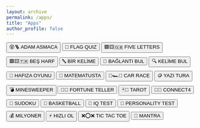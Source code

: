 ```yaml
---
layout: archive
permalink: /apps/
title: "Apps"
author_profile: false
---
```


<style>
    button {
      margin-bottom: 10px; /* Butonlar arasına 10px boşluk ekler */
    }
  </style>

<button onclick="location.href='../game/hangman/hangman.html'">😵🪜 ADAM ASMACA</button> 
<button onclick="location.href='../game/flagquiz.html'">🚩 FLAG QUIZ</button> 
<button onclick="location.href='../game/fiveletters.html'">🟩🟨🇬🇧 FIVE LETTERS</button> 
<button onclick="location.href='../game/besharf.html'">🟩🟨🇹🇷 BEŞ HARF</button> 
<button onclick="location.href='../game/birkelime.html'">🔤 BİR KELİME</button> 
<button onclick="location.href='../game/connections.html'">🔗 BAĞLANTI BUL</button> 
<button onclick="location.href='../game/strands.html'">🔍 KELİME BUL</button> 
<button onclick="location.href='../game/memory.html'">🎴 HAFIZA OYUNU</button> 
<button onclick="location.href='../game/matematusta.html'">🧮 MATEMATUSTA</button> 
<button onclick="location.href='../game/car-race.html'">🏁🏎️💨 CAR RACE</button> 
<button onclick="location.href='../game/yazitura.html'">🪙 YAZI TURA</button> 
<button onclick="location.href='../game/minesweeper.html'">💣 MINESWEEPER</button> 
<button onclick="location.href='../game/fortune-teller.html'">🔮✨ FORTUNE TELLER</button> 
<button onclick="location.href='../game/tarot/tarot-reader.html'">🃏🔮 TAROT</button> 
<button onclick="location.href='../game/connectfour.html'">🔴🔵 CONNECT4</button> 
<button onclick="location.href='../game/sudoku.html'">🔢 SUDOKU</button> 
<button onclick="location.href='../game/basketball.html'">🏀 BASKETBALL</button> 
<button onclick="location.href='../game/iqtest.html'">🧠 IQ TEST</button> 
<button onclick="location.href='../game/personality-test.html'">🌟 PERSONALITY TEST</button> 
<button onclick="location.href='../game/milyoner.html'">💰 MILYONER</button> 
<button onclick="location.href='../game/fastreflex.html'">⚡ HIZLI OL</button> 
<button onclick="location.href='../game/tictactoe.html'">❌⭕❌ TIC TAC TOE</button> 
<button onclick="location.href='../game/mantra.html'">🙏 MANTRA</button> 
